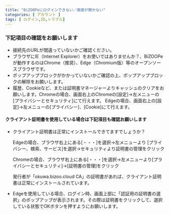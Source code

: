 ```yaml
---
title: "BiZOOPeにログインできない／画面が開かない"
categories: [ アカウント ]
tags: [ ログイン,ID,トラブル]
---
```


### 下記項目の確認をお願いします

* 接続先のURLが間違っていないかご確認ください。
* ブラウザにIE（Internet Explorer）をお使いではありませんか？、BiZOOPeが動作するのはChrome（推奨）、Edge（Chromium版）等のオープンソースブラウザです。
* ポップアップブロックがかかっていないかご確認の上、ポップアップブロックの解除をお願いします。
* 履歴、Cookieなど、または証明書マネージャーよりキャッシュのクリアをお願いします。Chromeの場合、画面右上のChromeの[設定]→左メニューの[プライバシーとセキュリティ]にて行えます。 Edgeの場合、画面右上の[設定]→左メニューの[プライバシー]、[Cookie]にて行えます。

#### クライアント証明書を使用している場合は下記項目も確認お願いします

* クライアント証明書は正常にインストールできてますでしょうか？

  Edgeの場合、ブラウザ右上にある[・・・]を選択→左メニューより [プライバシー、検索、サービス]を選択→セキュリティより証明書の管理をクリック

  Chromeの場合、ブラウザ右上にある[・・・]を選択→左メニューより[プライバシーとセキュリティ]→[証明書の管理]をクリック

  発行者が「okuwa.bizoo.cloud CA」の証明書があれば、クライアント証明書は正常にインストールされています。

* Edgeを使用している場合、ログイン時、画面上部に「認証用の証明書の選択」のポップアップが表示されます。その際は証明書をクリックして、選択している状態でOKボタンを押すようにお願いします。
